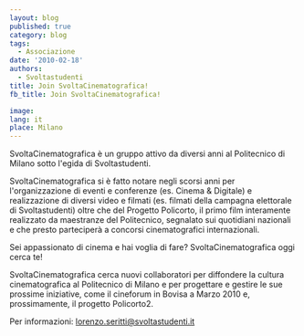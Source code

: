```yaml
---
layout: blog
published: true
category: blog
tags:
  - Associazione
date: '2010-02-18'
authors:
  - Svoltastudenti
title: Join SvoltaCinematografica!
fb_title: Join SvoltaCinematografica!

image: 
lang: it
place: Milano
---
```


SvoltaCinematografica è un gruppo attivo da diversi anni al Politecnico di Milano sotto l'egida di Svoltastudenti.

SvoltaCinematografica si è fatto notare negli scorsi anni per l'organizzazione di eventi e conferenze (es. Cinema & Digitale) e realizzazione di diversi video e filmati (es. filmati della campagna elettorale di Svoltastudenti) oltre che del Progetto Policorto, il primo film interamente realizzato da maestranze del Politecnico, segnalato sui quotidiani nazionali e che presto parteciperà a concorsi cinematografici internazionali.

Sei appassionato di cinema e hai voglia di fare? SvoltaCinematografica oggi cerca te!

SvoltaCinematografica cerca nuovi collaboratori per diffondere la cultura cinematografica al Politecnico di Milano e per progettare e gestire le sue prossime iniziative, come il cineforum in Bovisa a Marzo 2010 e, prossimamente, il progetto Policorto2.

Per informazioni: [lorenzo.seritti@svoltastudenti.it](mailto:lorenzo.seritti@svoltastudenti.it)
